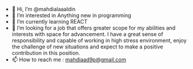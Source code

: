- 👋 Hi, I’m @mahdialaaaldin
- 👀 I’m interested in Anything new in programming
- 🌱 I’m currently learning REACT
- 💞️ I’m looking for a job that offers greater scope for my abilities and interests with space for advancement. I
have a great sense of responsibility and capable of working in high stress environment, enjoy the
challenge of new situations and expect to make a positive contribution in this position.
- 📫 How to reach me : mahdiaad9p@gmail.com

<!---
mahdialaaaldine/mahdialaaaldine is a ✨ special ✨ repository because its `README.md` (this file) appears on your GitHub profile.
You can click the Preview link to take a look at your changes.
--->
